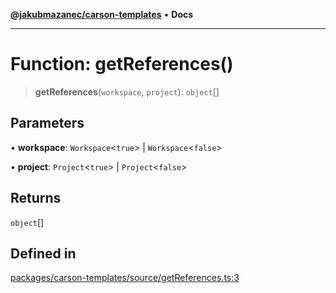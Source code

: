 [**@jakubmazanec/carson-templates**](../README.md) • **Docs**

---

# Function: getReferences()

> **getReferences**(`workspace`, `project`): `object`[]

## Parameters

• **workspace**: `Workspace`\<`true`\> \| `Workspace`\<`false`\>

• **project**: `Project`\<`true`\> \| `Project`\<`false`\>

## Returns

`object`[]

## Defined in

[packages/carson-templates/source/getReferences.ts:3](https://github.com/jakubmazanec/tools/blob/05074a1dedd887672f015df129961cd35c75acfe/packages/carson-templates/source/getReferences.ts#L3)
